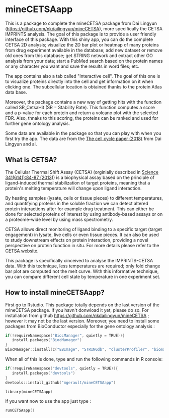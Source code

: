 # mineCETSAapp
This is a package to complete the mineCETSA package from Dai Lingyun (https://github.com/nkdailingyun/mineCETSA), more specifically the CETSA IMPRINTS analysis.
The goal of this package is to provide a user friendly interface of this package. With this shiny app, you can do the complete CETSA 2D analysis; visualize the 2D bar plot or heatmap of many proteins from drug experiment available in the database; add new dataset or remove old ones from this database; get STRING network and extract other GO analysis from your data; start a PubMed search based on the protein names or any character you want and save the results in word files; etc.

The app contains also a tab called "Interactive cell". The goal of this one is to visualize proteins directly into the cell and get information on it when clicking one. The subcellular location is obtained thanks to the protein Atlas data base.

Moreover, the package contains a new way of getting hits with the function called SR_CetsaHit (SR = Stability Rate). This function computes a score and a p-value for each protein and return a volcano plot with the selected FDR. Also, thnaks to this scoring, the proteins can be ranked and used for further gene ontology analysis.

Some data are available in the package so that you can play with when you first try the app. The data are from the [The cell cycle paper (2018)](https://www-sciencedirect-com.proxy.insermbiblio.inist.fr/science/article/pii/S0092867418303970?via%3Dihub) from Dai Lingyun and al.

## What is CETSA?
The Cellular Thermal Shift Assay (CETSA) (orginially described in [Science 341(6141):84-87 (2013)](http://www.sciencemag.org/lookup/doi/10.1126/science.1233606)) is a 
biophysical assay based on the principle of ligand-induced thermal stabilization of target proteins, meaning that a protein's melting temperature will change upon 
ligand interaction.
 
By heating samples (lysate, cells or tissue pieces) to different temperatures, and quantifying proteins in the soluble fraction we can detect altered protein interactions 
after for example drug treatment. This can either be done for selected proteins of interest by using antibody-based assays or on a proteome-wide level by using 
mass spectrometry.  

CETSA allows direct monitoring of ligand binding to a specific target (target engagement) in lysate, live cells or even tissue pieces. 
It can also be used to study downstream effects on protein interaction, providing a novel perspective on protein function in situ. For more details 
please refer to the [CETSA website](https://www.cetsa.org/about). 

This package is specifically cinceived to analyse the IMPRINTS-CETSA data. With this technique, less temperatures are required; only fold change bar plot are computed not the melt curve. With this informative technique, you can compare different cell state by temperature in one experiment set.
 

## How to install mineCETSAapp?  
First go to Rstudio. This package totally depends on the last version of the mineCETSA package. If you havn't donwload it yet, please do so.
For installation from github https://github.com/nkdailingyun/mineCETSA ; however it may not be the last version.
Moreover, you need to install some packages from BioConductor especially for the gene ontology analysis :

```c
if(!requireNamespace("BiocManager", quietly = TRUE)){
   install.packages("BiocManager") 
}
BiocManager::install(c("EBImage", "STRINGdb", "clusterProfiler", "biomaRt", "enrichplot", "multtest"))
```

When all of this is done, type and run the following commands in R console:

```c
if(!requireNamespace("devtools", quietly = TRUE)){
   install.packages("devtools")
} 
devtools::install_github("mgerault/mineCETSAapp")

library(mineCETSAapp)
```

If you want now to use the app just type :

```c
runCETSAapp()
```
 
 
 
 
 
 
 
 
 
 
 
 
 
 
 
 
